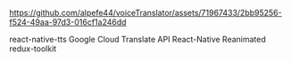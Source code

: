 https://github.com/alpefe44/voiceTranslator/assets/71967433/2bb95256-f524-49aa-97d3-016cf1a246dd


react-native-tts Google Cloud Translate API React-Native Reanimated redux-toolkit
